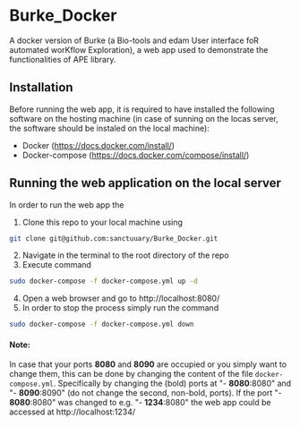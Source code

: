 # Burke_Docker
A docker version of Burke (a Bio-tools and edam User interface foR automated worKflow Exploration), a web app used to demonstrate the functionalities of APE library.

## Installation

Before running the web app, it is required to have installed the following software on the hosting machine (in case of sunning on the locas server, the software should be instaled on the local machine):
- Docker (https://docs.docker.com/install/)
- Docker-compose (https://docs.docker.com/compose/install/)

## Running the web application on the local server

In order to run the web app the 
1. Clone this repo to your local machine using 
```bash
git clone git@github.com:sanctuuary/Burke_Docker.git
```
2. Navigate in the terminal to the root directory of the repo
3. Execute command
```bash
sudo docker-compose -f docker-compose.yml up -d
```
4.  Open a web browser and go to http://localhost:8080/
5. In order to stop the process simply run the command
```bash
sudo docker-compose -f docker-compose.yml down
```

#### Note:
In case that your ports **8080** and **8090** are occupied or you simply want to change them, this can be done by changing the content of the file `docker-compose.yml`. Specifically by changing the (bold) ports at  "- **8080**:8080" and "- **8090**:8090" (do not change the second, non-bold, ports). If the port  "- **8080**:8080"  was changed to e.g.  "- **1234**:8080" the web app could be accessed at http://localhost:1234/



